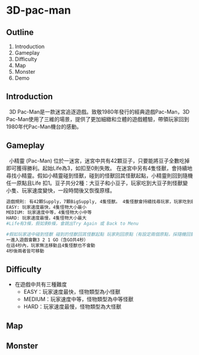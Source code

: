 # 3D-pac-man

## Outline
1. Introduction
2. Gameplay
3. Difficulty
4. Map
5. Monster
6. Demo

## Introduction
&nbsp;&nbsp;3D Pac-Man是一款迷宮追逐遊戲。致敬1980年發行的經典遊戲Pac-Man，3D Pac-Man使用了三維的場景，提供了更加細緻和立體的遊戲體驗，帶領玩家回到1980年代Pac-Man機台的感動。

## Gameplay
&nbsp;&nbsp;小精靈 (Pac-Man) 位於一迷宮，迷宮中共有42顆豆子，只要能將豆子全數吃掉即可獲得勝利。起始Life為3，如扣至0則失敗。 在迷宮中另有4隻怪獸，會持續地尋找小精靈。假如小精靈碰到怪獸，碰到的怪獸回其怪獸起點，小精靈則回到隨機任一原點且Life 扣1。豆子共分2種：大豆子和小豆子，玩家吃到大豆子則怪獸變小隻、玩家速度變快，一段時間後又恢復原樣。

```sh
遊戲規則: 有42顆Supply，7顆BigSupply, 4隻怪獸。 4隻怪獸會持續找尋玩家，玩家吃到BigSupply則怪獸變小隻、玩家速度變快，一段時間後又恢復原樣，要吃完42顆Supply即獲勝。
EASY: 玩家速度最快，4隻怪物大小最小
MEDIUM: 玩家速度中等，4隻怪物大小中等
HARD: 玩家速度最慢，4隻怪物大小最大
#Life有3條，假如剩0條，會跳出Try Again 或 Back to Menu

#假如玩家途中碰到怪獸 碰到的怪獸回其怪獸起點 玩家則回原點（有設定兩個原點，採隨機回到任一個）且玩家Life 扣1
一進入遊戲會數3 2 1 GO（含GO共4秒）
在這4秒內，玩家無法移動且4隻怪獸也不會動
4秒後兩者皆可移動
```

## Difficulty
* 在遊戲中共有三種難度
    * EASY：玩家速度最快，怪物類型為小怪獸
    * MEDIUM：玩家速度中等，怪物類型為中等怪獸
    * HARD：玩家速度最慢，怪物類型為大怪獸

## Map

## Monster